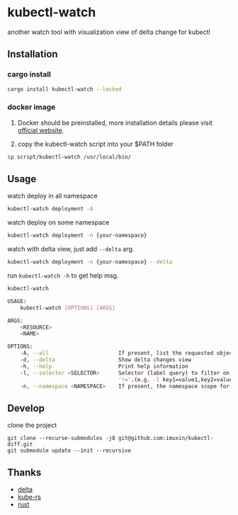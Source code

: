 # kubectl-watch
another watch tool with visualization view of delta change for kubectl

## Installation

### cargo install

```bash
cargo install kubectl-watch --locked
```

### docker image

1. Docker should be preinstalled, more installation details please visit [official website](https://docs.docker.com/engine/install/).

2. copy the kubectl-watch script into your $PATH folder
```bash
cp script/kubectl-watch /usr/local/bin/
```

## Usage

watch deploy in all namespace
```bash
kubectl-watch deployment -A
```

watch deploy on some namespace
```bash
kubectl-watch deployment -n {your-namespace}
```

watch with delta view, just add `--delta` arg.
```bash
kubectl-watch deployment -n {your-namespace} --delta
```

run `kubectl-watch -h` to get help msg.
```bash
kubectl-watch

USAGE:
    kubectl-watch [OPTIONS] [ARGS]

ARGS:
    <RESOURCE>
    <NAME>

OPTIONS:
    -A, --all                      If present, list the requested object(s) across all namespaces
    -d, --delta                    Show delta changes view
    -h, --help                     Print help information
    -l, --selector <SELECTOR>      Selector (label query) to filter on, supports '=', '==', and
                                   '!='.(e.g. -l key1=value1,key2=value2)
    -n, --namespace <NAMESPACE>    If present, the namespace scope for this CLI request
```


## Develop

clone the project
```
git clone --recurse-submodules -j8 git@github.com:imuxin/kubectl-diff.git
git submodule update --init --recursive
```

## Thanks

- [delta](https://github.com/dandavison/delta)
- [kube-rs](https://github.com/kube-rs/kube-rs)
- [rust](https://github.com/rust-lang/rust)
